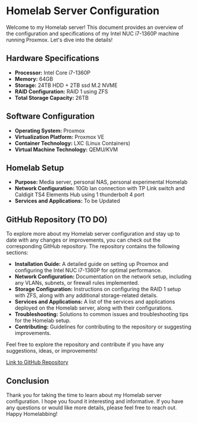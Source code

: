 # Homelab Server Configuration

Welcome to my Homelab server! This document provides an overview of the configuration and specifications of my Intel NUC i7-1360P machine running Proxmox. Let's dive into the details!

## Hardware Specifications

- **Processor:** Intel Core i7-1360P
- **Memory:** 64GB
- **Storage:** 24TB HDD + 2TB ssd M.2 NVME
- **RAID Configuration:** RAID 1 using ZFS
- **Total Storage Capacity:** 26TB

## Software Configuration

- **Operating System:** Proxmox
- **Virtualization Platform:** Proxmox VE
- **Container Technology:** LXC (Linux Containers)
- **Virtual Machine Technology:** QEMU/KVM

## Homelab Setup

- **Purpose:** Media server, personal NAS, personal experimental Homelab
- **Network Configuration:** 10Gb lan connection with TP Link switch and Caldigit TS4 Elements Hub using 1 thunderbolt 4 port
- **Services and Applications:** To be Updated

## GitHub Repository (TO DO)

To explore more about my Homelab server configuration and stay up to date with any changes or improvements, you can check out the corresponding GitHub repository. The repository contains the following sections:

- **Installation Guide:** A detailed guide on setting up Proxmox and configuring the Intel NUC i7-1360P for optimal performance.
- **Network Configuration:** Documentation on the network setup, including any VLANs, subnets, or firewall rules implemented.
- **Storage Configuration:** Instructions on configuring the RAID 1 setup with ZFS, along with any additional storage-related details.
- **Services and Applications:** A list of the services and applications deployed on the Homelab server, along with their configurations.
- **Troubleshooting:** Solutions to common issues and troubleshooting tips for the Homelab setup.
- **Contributing:** Guidelines for contributing to the repository or suggesting improvements.

Feel free to explore the repository and contribute if you have any suggestions, ideas, or improvements!

[Link to GitHub Repository](https://github.com/piyush97/homelab)

## Conclusion

Thank you for taking the time to learn about my Homelab server configuration. I hope you found it interesting and informative. If you have any questions or would like more details, please feel free to reach out. Happy Homelabbing!